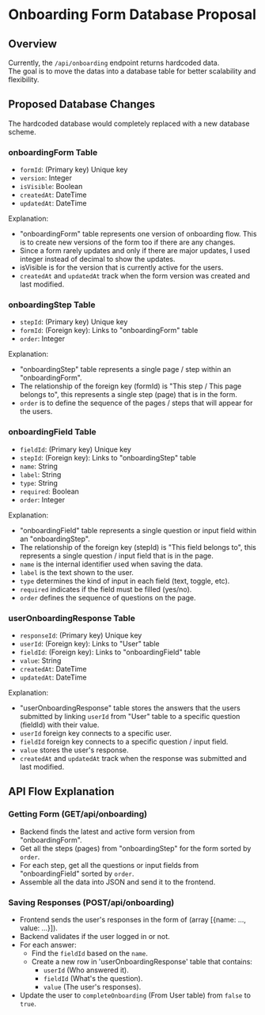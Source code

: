 # Onboarding Form Database Proposal

## Overview
Currently, the `/api/onboarding` endpoint returns hardcoded data.  
The goal is to move the datas into a database table for better scalability and flexibility. 

## Proposed Database Changes
The hardcoded database would completely replaced with a new database scheme.

### onboardingForm Table
- `formId`: (Primary key) Unique key 
- `version`: Integer
- `isVisible`: Boolean
- `createdAt`: DateTime
- `updatedAt`: DateTime

Explanation: 
- "onboardingForm" table represents one version of onboarding flow. This is to create new versions of the form too if there are any changes.
- Since a form rarely updates and only if there are major updates, I used integer instead of decimal to show the updates.
- isVisible is for the version that is currently active for the users.
- `createdAt` and `updatedAt` track when the form version was created and last modified.

### onboardingStep Table
- `stepId`: (Primary key) Unique key
- `formId`: (Foreign key): Links to "onboardingForm" table
- `order`: Integer

Explanation:
- "onboardingStep" table represents a single page / step within an "onboardingForm".
- The relationship of the foreign key (formId) is "This step / This page belongs to", this represents a single step (page) that is in the form.
- `order` is to define the sequence of the pages / steps that will appear for the users.

### onboardingField Table
- `fieldId`: (Primary key) Unique key
- `stepId`: (Foreign key): Links to "onboardingStep" table
- `name`: String 
- `label`: String
- `type`: String
- `required`: Boolean
- `order`: Integer

Explanation: 
- "onboardingField" table represents a single question or input field within an "onboardingStep".
- The relationship of the foreign key (stepId) is "This field belongs to", this represents a single question / input field that is in the page.
- `name` is the internal identifier used when saving the data.
- `label` is the text shown to the user.
- `type` determines the kind of input in each field (text, toggle, etc).
- `required` indicates if the field must be filled (yes/no).
- `order` defines the sequence of questions on the page.

### userOnboardingResponse Table
- `responseId`: (Primary key) Unique key
- `userId`: (Foreign key): Links to "User" table
- `fieldId`: (Foreign key): Links to "onboardingField" table
- `value`: String
- `createdAt`: DateTime
- `updatedAt`: DateTime

Explanation: 
- "userOnboardingResponse" table stores the answers that the users submitted by linking `userId` from "User" table to a specific question (fieldId) with their value.
- `userId` foreign key connects to a specific user.
- `fieldId` foreign key connects to a specific question / input field.
- `value` stores the user's response.
- `createdAt` and `updatedAt` track when the response was submitted and last modified.

## API Flow Explanation
### Getting Form (GET/api/onboarding)
- Backend finds the latest and active form version from "onboardingForm".
- Get all the steps (pages) from "onboardingStep" for the form sorted by `order`.
- For each step, get all the questions or input fields from "onboardingField" sorted by `order`.
- Assemble all the data into JSON and send it to the frontend.

### Saving Responses (POST/api/onboarding)
- Frontend sends the user's responses in the form of (array [{name: ..., value: ...}]).
- Backend validates if the user logged in or not.
- For each answer:
    - Find the `fieldId` based on the `name`.
    - Create a new row in 'userOnboardingResponse' table that contains:
        - `userId` (Who answered it).
        - `fieldId` (What's the question).
        - `value` (The user's responses).
- Update the user to `completeOnboarding` (From User table) from `false` to `true`.